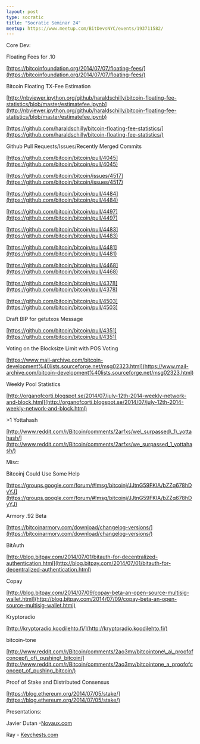 ```yaml
---
layout: post
type: socratic
title: "Socratic Seminar 24"
meetup: https://www.meetup.com/BitDevsNYC/events/193711582/
---
```


Core Dev:

Floating Fees for .10

[](https://bitcoinfoundation.org/2014/07/07/floating-fees/)[https://bitcoinfoundation.org/2014/07/07/floating-fees/](https://bitcoinfoundation.org/2014/07/07/floating-fees/)

Bitcoin Floating TX-Fee Estimation

[](http://nbviewer.ipython.org/github/haraldschilly/bitcoin-floating-fee-statistics/blob/master/estimatefee.ipynb)[http://nbviewer.ipython.org/github/haraldschilly/bitcoin-floating-fee-statistics/blob/master/estimatefee.ipynb](http://nbviewer.ipython.org/github/haraldschilly/bitcoin-floating-fee-statistics/blob/master/estimatefee.ipynb)

[](https://github.com/haraldschilly/bitcoin-floating-fee-statistics/)[https://github.com/haraldschilly/bitcoin-floating-fee-statistics/](https://github.com/haraldschilly/bitcoin-floating-fee-statistics/)

Github Pull Requests/Issues/Recently Merged Commits

[](https://github.com/bitcoin/bitcoin/pull/4045)[https://github.com/bitcoin/bitcoin/pull/4045](https://github.com/bitcoin/bitcoin/pull/4045)

[](https://github.com/bitcoin/bitcoin/issues/4517)[https://github.com/bitcoin/bitcoin/issues/4517](https://github.com/bitcoin/bitcoin/issues/4517)

[](https://github.com/bitcoin/bitcoin/pull/4484)[https://github.com/bitcoin/bitcoin/pull/4484](https://github.com/bitcoin/bitcoin/pull/4484)

[](https://github.com/bitcoin/bitcoin/pull/4497)[https://github.com/bitcoin/bitcoin/pull/4497](https://github.com/bitcoin/bitcoin/pull/4497)

[](https://github.com/bitcoin/bitcoin/pull/4483)[https://github.com/bitcoin/bitcoin/pull/4483](https://github.com/bitcoin/bitcoin/pull/4483)

[](https://github.com/bitcoin/bitcoin/pull/4481)[https://github.com/bitcoin/bitcoin/pull/4481](https://github.com/bitcoin/bitcoin/pull/4481)

[](https://github.com/bitcoin/bitcoin/pull/4468)[https://github.com/bitcoin/bitcoin/pull/4468](https://github.com/bitcoin/bitcoin/pull/4468)

[](https://github.com/bitcoin/bitcoin/pull/4378)[https://github.com/bitcoin/bitcoin/pull/4378](https://github.com/bitcoin/bitcoin/pull/4378)

[](https://github.com/bitcoin/bitcoin/pull/4503)[https://github.com/bitcoin/bitcoin/pull/4503](https://github.com/bitcoin/bitcoin/pull/4503)

Draft BIP for getutxos Message

[](https://github.com/bitcoin/bitcoin/pull/4351)[https://github.com/bitcoin/bitcoin/pull/4351](https://github.com/bitcoin/bitcoin/pull/4351)

Voting on the Blocksize Limit with POS Voting

[](https://www.mail-archive.com/bitcoin-development%40lists.sourceforge.net/msg02323.html)[https://www.mail-archive.com/bitcoin-development%40lists.sourceforge.net/msg02323.html](https://www.mail-archive.com/bitcoin-development%40lists.sourceforge.net/msg02323.html)

Weekly Pool Statistics

[](http://organofcorti.blogspot.se/2014/07/july-12th-2014-weekly-network-and-block.html)[http://organofcorti.blogspot.se/2014/07/july-12th-2014-weekly-network-and-block.html](http://organofcorti.blogspot.se/2014/07/july-12th-2014-weekly-network-and-block.html)

\>1 Yottahash

[](http://www.reddit.com/r/Bitcoin/comments/2arfxs/we_surpassed_1_yottahash/)[http://www.reddit.com/r/Bitcoin/comments/2arfxs/we\_surpassed\_1\_yottahash/](http://www.reddit.com/r/Bitcoin/comments/2arfxs/we_surpassed_1_yottahash/)

Misc:

Bitcoinj Could Use Some Help

[](https://groups.google.com/forum/#%21msg/bitcoinj/JJtnG59FKlA/bZZq678hDyYJ)[https://groups.google.com/forum/#!msg/bitcoinj/JJtnG59FKlA/bZZq678hDyYJ](https://groups.google.com/forum/#!msg/bitcoinj/JJtnG59FKlA/bZZq678hDyYJ)

Armory .92 Beta

[](https://bitcoinarmory.com/download/changelog-versions/)[https://bitcoinarmory.com/download/changelog-versions/](https://bitcoinarmory.com/download/changelog-versions/)

BitAuth

[](http://blog.bitpay.com/2014/07/01/bitauth-for-decentralized-authentication.html)[http://blog.bitpay.com/2014/07/01/bitauth-for-decentralized-authentication.html](http://blog.bitpay.com/2014/07/01/bitauth-for-decentralized-authentication.html)

Copay

[](http://blog.bitpay.com/2014/07/09/copay-beta-an-open-source-multisig-wallet.html)[http://blog.bitpay.com/2014/07/09/copay-beta-an-open-source-multisig-wallet.html](http://blog.bitpay.com/2014/07/09/copay-beta-an-open-source-multisig-wallet.html)

Kryptoradio

[](http://kryptoradio.koodilehto.fi/)[http://kryptoradio.koodilehto.fi/](http://kryptoradio.koodilehto.fi/)

bitcoin-tone

[](http://www.reddit.com/r/Bitcoin/comments/2ao3mv/bitcointone_a_proofofconcept_of_pushing_bitcoin/)[http://www.reddit.com/r/Bitcoin/comments/2ao3mv/bitcointone\_a\_proofofconcept\_of\_pushing\_bitcoin/](http://www.reddit.com/r/Bitcoin/comments/2ao3mv/bitcointone_a_proofofconcept_of_pushing_bitcoin/)

Proof of Stake and Distributed Consensus

[](https://blog.ethereum.org/2014/07/05/stake/)[https://blog.ethereum.org/2014/07/05/stake/](https://blog.ethereum.org/2014/07/05/stake/)

Presentations:

Javier Dutan -[Novaux.com](http://Novaux.com)

Ray - [Keychests.com](http://Keychests.com)
